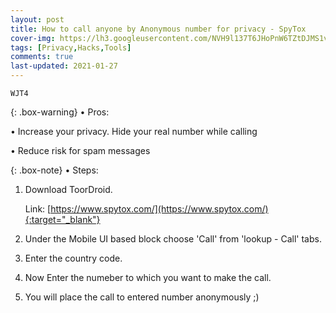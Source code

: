```yaml
---
layout: post
title: How to call anyone by Anonymous number for privacy - SpyTox
cover-img: https://lh3.googleusercontent.com/NVH9l137T6JHoPnW6TZtDJMS1vAqGl6TW8QlkgI99sgbzjyOkXoA3dnX7cfL8Ex9lofROrtgqeWI5ZCrCbmyaSI-hCLACSCQji2POX2YR-mtPuR4SLEqObF9kKK-ituQykFw9lG4-g=w2400
tags: [Privacy,Hacks,Tools]
comments: true
last-updated: 2021-01-27
---
```


``WJT4``

{: .box-warning}
• Pros:

• Increase your privacy. Hide your real number while calling

• Reduce risk for spam messages

{: .box-note}
• Steps:

1. Download ToorDroid.

   Link: [https://www.spytox.com/](https://www.spytox.com/){:target="_blank"}

2. Under the Mobile UI based block choose 'Call' from 'lookup - Call' tabs.

3. Enter the country code.

4. Now Enter the numeber to which you want to make the call.

4. You will place the call to entered number anonymously ;)
